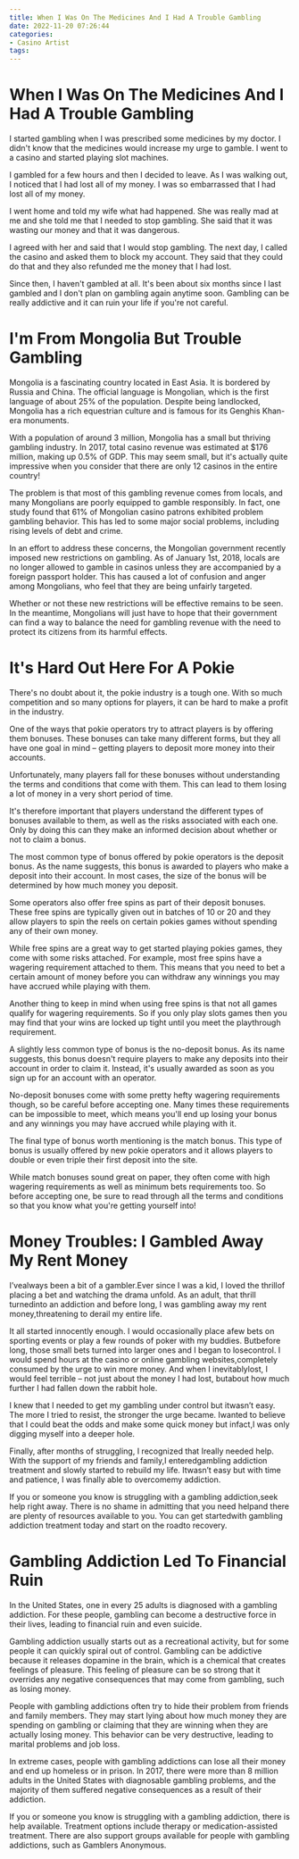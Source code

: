 ```yaml
---
title: When I Was On The Medicines And I Had A Trouble Gambling
date: 2022-11-20 07:26:44
categories:
- Casino Artist
tags:
---
```



#  When I Was On The Medicines And I Had A Trouble Gambling

I started gambling when I was prescribed some medicines by my doctor. I didn't know that the medicines would increase my urge to gamble. I went to a casino and started playing slot machines.

I gambled for a few hours and then I decided to leave. As I was walking out, I noticed that I had lost all of my money. I was so embarrassed that I had lost all of my money.

I went home and told my wife what had happened. She was really mad at me and she told me that I needed to stop gambling. She said that it was wasting our money and that it was dangerous.

I agreed with her and said that I would stop gambling. The next day, I called the casino and asked them to block my account. They said that they could do that and they also refunded me the money that I had lost.

Since then, I haven't gambled at all. It's been about six months since I last gambled and I don't plan on gambling again anytime soon. Gambling can be really addictive and it can ruin your life if you're not careful.

#  I'm From Mongolia But Trouble Gambling

Mongolia is a fascinating country located in East Asia. It is bordered by Russia and China. The official language is Mongolian, which is the first language of about 25% of the population. Despite being landlocked, Mongolia has a rich equestrian culture and is famous for its Genghis Khan-era monuments.

With a population of around 3 million, Mongolia has a small but thriving gambling industry. In 2017, total casino revenue was estimated at $176 million, making up 0.5% of GDP. This may seem small, but it's actually quite impressive when you consider that there are only 12 casinos in the entire country!

The problem is that most of this gambling revenue comes from locals, and many Mongolians are poorly equipped to gamble responsibly. In fact, one study found that 61% of Mongolian casino patrons exhibited problem gambling behavior. This has led to some major social problems, including rising levels of debt and crime.

In an effort to address these concerns, the Mongolian government recently imposed new restrictions on gambling. As of January 1st, 2018, locals are no longer allowed to gamble in casinos unless they are accompanied by a foreign passport holder. This has caused a lot of confusion and anger among Mongolians, who feel that they are being unfairly targeted.

Whether or not these new restrictions will be effective remains to be seen. In the meantime, Mongolians will just have to hope that their government can find a way to balance the need for gambling revenue with the need to protect its citizens from its harmful effects.

#  It's Hard Out Here For A Pokie 

There's no doubt about it, the pokie industry is a tough one. With so much competition and so many options for players, it can be hard to make a profit in the industry. 

One of the ways that pokie operators try to attract players is by offering them bonuses. These bonuses can take many different forms, but they all have one goal in mind – getting players to deposit more money into their accounts. 

Unfortunately, many players fall for these bonuses without understanding the terms and conditions that come with them. This can lead to them losing a lot of money in a very short period of time. 

It's therefore important that players understand the different types of bonuses available to them, as well as the risks associated with each one. Only by doing this can they make an informed decision about whether or not to claim a bonus. 

The most common type of bonus offered by pokie operators is the deposit bonus. As the name suggests, this bonus is awarded to players who make a deposit into their account. In most cases, the size of the bonus will be determined by how much money you deposit. 

Some operators also offer free spins as part of their deposit bonuses. These free spins are typically given out in batches of 10 or 20 and they allow players to spin the reels on certain pokies games without spending any of their own money. 

While free spins are a great way to get started playing pokies games, they come with some risks attached. For example, most free spins have a wagering requirement attached to them. This means that you need to bet a certain amount of money before you can withdraw any winnings you may have accrued while playing with them. 

Another thing to keep in mind when using free spins is that not all games qualify for wagering requirements. So if you only play slots games then you may find that your wins are locked up tight until you meet the playthrough requirement. 

A slightly less common type of bonus is the no-deposit bonus. As its name suggests, this bonus doesn't require players to make any deposits into their account in order to claim it. Instead, it's usually awarded as soon as you sign up for an account with an operator. 

No-deposit bonuses come with some pretty hefty wagering requirements though, so be careful before accepting one. Many times these requirements can be impossible to meet, which means you'll end up losing your bonus and any winnings you may have accrued while playing with it. 

The final type of bonus worth mentioning is the match bonus. This type of bonus is usually offered by new pokie operators and it allows players to double or even triple their first deposit into the site. 

While match bonuses sound great on paper, they often come with high wagering requirements as well as minimum bets requirements too. So before accepting one, be sure to read through all the terms and conditions so that you know what you're getting yourself into!

#  Money Troubles: I Gambled Away My Rent Money 

I’vealways been a bit of a gambler.Ever since I was a kid, I loved the thrillof placing a bet and watching the drama unfold. As an adult, that thrill turnedinto an addiction and before long, I was gambling away my rent money,threatening to derail my entire life.

It all started innocently enough. I would occasionally place afew bets on sporting events or play a few rounds of poker with my buddies. Butbefore long, those small bets turned into larger ones and I began to losecontrol. I would spend hours at the casino or online gambling websites,completely consumed by the urge to win more money. And when I inevitablylost, I would feel terrible – not just about the money I had lost, butabout how much further I had fallen down the rabbit hole.

I knew that I needed to get my gambling under control but itwasn’t easy. The more I tried to resist, the stronger the urge became. Iwanted to believe that I could beat the odds and make some quick money but infact,I was only digging myself into a deeper hole.

 Finally, after months of struggling, I recognized that Ireally needed help. With the support of my friends and family,I enteredgambling addiction treatment and slowly started to rebuild my life. Itwasn’t easy but with time and patience, I was finally able to overcomemy addiction.

If you or someone you know is struggling with a gambling addiction,seek help right away. There is no shame in admitting that you need helpand there are plenty of resources available to you. You can get startedwith gambling addiction treatment today and start on the roadto recovery.

#  Gambling Addiction Led To Financial Ruin

In the United States, one in every 25 adults is diagnosed with a gambling addiction. For these people, gambling can become a destructive force in their lives, leading to financial ruin and even suicide.

Gambling addiction usually starts out as a recreational activity, but for some people it can quickly spiral out of control. Gambling can be addictive because it releases dopamine in the brain, which is a chemical that creates feelings of pleasure. This feeling of pleasure can be so strong that it overrides any negative consequences that may come from gambling, such as losing money.

People with gambling addictions often try to hide their problem from friends and family members. They may start lying about how much money they are spending on gambling or claiming that they are winning when they are actually losing money. This behavior can be very destructive, leading to marital problems and job loss.

In extreme cases, people with gambling addictions can lose all their money and end up homeless or in prison. In 2017, there were more than 8 million adults in the United States with diagnosable gambling problems, and the majority of them suffered negative consequences as a result of their addiction.

If you or someone you know is struggling with a gambling addiction, there is help available. Treatment options include therapy or medication-assisted treatment. There are also support groups available for people with gambling addictions, such as Gamblers Anonymous.